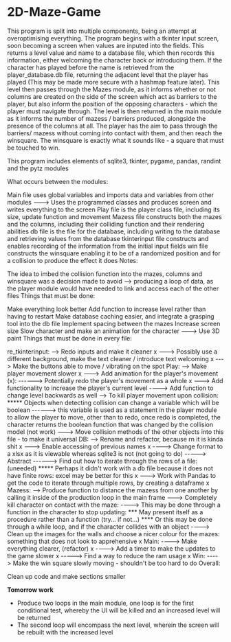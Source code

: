 # 2D-Maze-Game
This program is split into multiple components, being an attempt at overoptimising everything. The program begins with a tkinter input screen, soon becoming a screen when values are inputed into the fields. This returns a level value and name to a database file, which then records this information, either welcoming the character back or introducing them. If the character has played before the name is retrieved from the player_database.db file, returning the adjacent level that the player has played (This may be made more secure with a hashmap feature later). This level then passes through the Mazes module, as it informs whether or not columns are created on the side of the screen which act as barriers to the player, but also inform the position of the opposing characters - which the player must navigate through. The level is then returned in the main module as it informs the number of mazess / barriers produced, alongside the presence of the columns at all. The player has the aim to pass through the barriers/ mazess without coming into contact with them, and then reach the winsquare. The winsquare is exactly what it sounds like - a square that must be touched to win. 

This program includes elements of sqlite3, tkinter, pygame, pandas, randint and the pytz modules

What occurs between the modules:

Main file uses global variables and imports data and variables from other modules ---> Uses the programmed classes and produces screen and writes everything to the screen
Play file is the player class file, including its size, update function and movement
Mazess file constructs both the mazes and the columns, including their colliding function and their rendering abilities
db file is the file for the database, including writing to the database and retrieving values from the database
tkinterinput file constructs and enables recording of the information from the initial input fields
win file constructs the winsquare enabling it to be of a randomized position and for a collision to produce the effect it does
Notes:

The idea to imbed the collision function into the mazes, columns and winsquare was a decision made to avoid --> producing a loop of data, as the player module would have needed to link and access each of the other files
Things that must be done:

Make everything look better
Add function to increase level rather than having to restart
Make database caching easier, and integrate a grasping tool into the db file
Implement spacing between the mazes
Increase screen size
Slow character and make an animation for the character ---> Use 3D paint
Things that must be done in every file:

re_tkinterinput: --> Redo inputs and make it cleaner x ---> Possibly use a different background, make the text cleaner / introduce text welcoming x ---> Make the buttons able to move / vibrating on the spot
Play: --> Make player movement slower x ---> Add animation for the player's movement (x): ------> Potentially redo the player's movement as a whole x ---> Add functionality to increase the player's current level ----> Add function to change level backwards as well --> To kill player movement upon collision: ***** Objects when detecting collision can change a variable which will be boolean ------> this variable is used as a statement in the player module to allow the player to move, other than to redo, once redo is completed, the character returns the boolean function that was changed by the collision model (not work) ---> Move collision methods of the other objects into this file - to make it universal
DB: --> Rename and refactor, because rn it is kinda shit x ---> Enable accessing of previous names x ----> Change format to a xlsx as it is viewable whereas sqlite3 is not (not going to do) -----> Abstract ------> Find out how to iterate through the rows of a file: (uneeded) ***** Perhaps it didn't work with a db file because it does not have finite rows: excel may be better for this x ---> Work with Pandas to get the code to iterate through multiple rows, by creating a dataframe x
Mazess: --> Produce function to distance the mazess from one another by calling it inside of the production loop in the main frame ---> Completely kill character on contact with the maze: ----> This may be done through a function in the character to stop updating: *** May present itself as a procedure rather than a function (try... if not...) **** Or this may be done through a while loop, and if the character collides with an object ----> Clean up the images for the walls and choose a nicer colour for the mazes: something that does not look to apprehensive x
Main: ----> Make everything clearer, (refactor) x ----> Add a timer to make the updates to the game slower x -----> Find a way to reduce the ram usage x
Win: ----> Make the win square slowly moving - shouldn't be too hard to do
Overall:

Clean up code and make sections smaller



**Tomorrow work**
* Produce two loops in the main module, one loop is for the first conditional test, whereby the UI will be killed and an increased level will be returned
* The second loop will encompass the next level, wherein the screen will be rebuilt with the increased level
